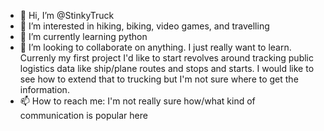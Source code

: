 - 👋 Hi, I’m @StinkyTruck
- 👀 I’m interested in hiking, biking, video games, and travelling
- 🌱 I’m currently learning python
- 💞️ I’m looking to collaborate on anything. I just really want to learn. Currenly my first project I'd like to start revolves around tracking public logistics data like ship/plane
routes and stops and starts. I would like to see how to extend that to trucking but I'm not sure where to get the information.
- 📫 How to reach me: I'm not really sure how/what kind of communication is popular here

<!---
StinkyTruck/StinkyTruck is a ✨ special ✨ repository because its `README.md` (this file) appears on your GitHub profile.
You can click the Preview link to take a look at your changes.
--->
